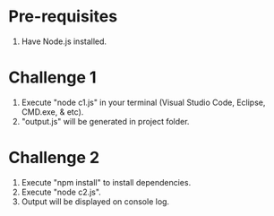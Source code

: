 # Pre-requisites

1. Have Node.js installed.

# Challenge 1

1. Execute "node c1.js" in your terminal (Visual Studio Code, Eclipse, CMD.exe, & etc).
2. "output.js" will be generated in project folder.

# Challenge 2

1. Execute "npm install" to install dependencies.
2. Execute "node c2.js".
3. Output will be displayed on console log.
